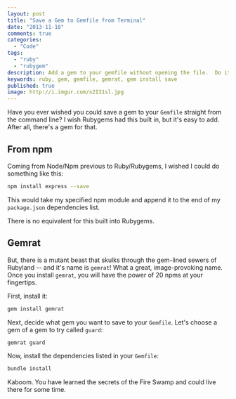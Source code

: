 ```yaml
---
layout: post
title: "Save a Gem to Gemfile from Terminal"
date: "2013-11-18"
comments: true
categories:
  - "Code"
tags:
  - "ruby"
  - "rubygem"
description: Add a gem to your gemfile without opening the file.  Do it straight from your terminal
keywords: ruby, gem, gemfile, gemrat, gem install save
published: true
image: http://i.imgur.com/x2I31sl.jpg
---
```


Have you ever wished you could save a gem to your `Gemfile` straight from the command line?  I wish Rubygems had this built in, but it's easy to add.  After all, there's a gem for that.

<!--more-->

## From npm

Coming from Node/Npm previous to Ruby/Rubygems, I wished I could do something like this:

```bash
npm install express --save
```

This would take my specified npm module and append it to the end of my `package.json` dependencies list.

There is no equivalent for this built into Rubygems.

## Gemrat

But, there is a mutant beast that skulks through the gem-lined sewers of Rubyland -- and it's name is `gemrat`!  What a great, image-provoking name.  Once you install `gemrat`, you will have the power of 20 npms at your fingertips.

First, install it:

```bash
gem install gemrat
```

Next, decide what gem you want to save to your `Gemfile`.  Let's choose a gem of a gem to try called `guard`:

```bash
gemrat guard
```

Now, install the dependencies listed in your `Gemfile`:

```bash
bundle install
```

Kaboom.  You have learned the secrets of the Fire Swamp and could live there for some time.
